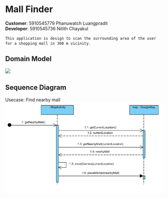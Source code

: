 # Mall Finder
__Customer__: 5910545779 Phanuwatch Luangpradit  
__Developer__: 5910545736 Nitith Chayakul  

    This application is design to scan the surrounding area of the user for a shopping mall in 300 m vicinity.

## Domain Model
![](./docs/domain_model.png)

## Sequence Diagram

Usecase: Find nearby mall
![](./docs/sequence_diagram.png)